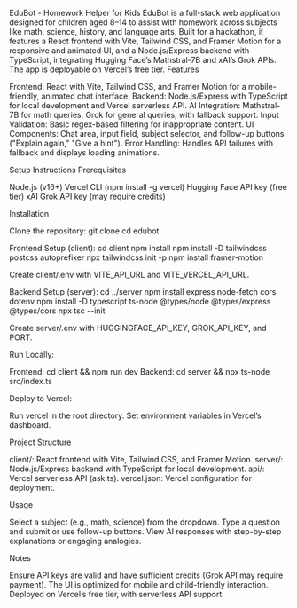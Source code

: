 EduBot - Homework Helper for Kids
EduBot is a full-stack web application designed for children aged 8–14 to assist with homework across subjects like math, science, history, and language arts. Built for a hackathon, it features a React frontend with Vite, Tailwind CSS, and Framer Motion for a responsive and animated UI, and a Node.js/Express backend with TypeScript, integrating Hugging Face’s Mathstral-7B and xAI’s Grok APIs. The app is deployable on Vercel’s free tier.
Features

Frontend: React with Vite, Tailwind CSS, and Framer Motion for a mobile-friendly, animated chat interface.
Backend: Node.js/Express with TypeScript for local development and Vercel serverless API.
AI Integration: Mathstral-7B for math queries, Grok for general queries, with fallback support.
Input Validation: Basic regex-based filtering for inappropriate content.
UI Components: Chat area, input field, subject selector, and follow-up buttons ("Explain again," "Give a hint").
Error Handling: Handles API failures with fallback and displays loading animations.

Setup Instructions
Prerequisites

Node.js (v16+)
Vercel CLI (npm install -g vercel)
Hugging Face API key (free tier)
xAI Grok API key (may require credits)

Installation

Clone the repository:
git clone <repository-url>
cd edubot


Frontend Setup (client):
cd client
npm install
npm install -D tailwindcss postcss autoprefixer
npx tailwindcss init -p
npm install framer-motion


Create client/.env with VITE_API_URL and VITE_VERCEL_API_URL.


Backend Setup (server):
cd ../server
npm install express node-fetch cors dotenv
npm install -D typescript ts-node @types/node @types/express @types/cors
npx tsc --init


Create server/.env with HUGGINGFACE_API_KEY, GROK_API_KEY, and PORT.


Run Locally:

Frontend: cd client && npm run dev
Backend: cd server && npx ts-node src/index.ts


Deploy to Vercel:

Run vercel in the root directory.
Set environment variables in Vercel’s dashboard.



Project Structure

client/: React frontend with Vite, Tailwind CSS, and Framer Motion.
server/: Node.js/Express backend with TypeScript for local development.
api/: Vercel serverless API (ask.ts).
vercel.json: Vercel configuration for deployment.

Usage

Select a subject (e.g., math, science) from the dropdown.
Type a question and submit or use follow-up buttons.
View AI responses with step-by-step explanations or engaging analogies.

Notes

Ensure API keys are valid and have sufficient credits (Grok API may require payment).
The UI is optimized for mobile and child-friendly interaction.
Deployed on Vercel’s free tier, with serverless API support.
